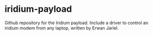 # iridium-payload
Github repository for the Iridium payload. 
Include a driver to control an iridium modem from any laptop, written by Erwan Jariel.
